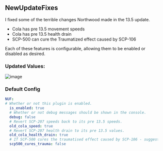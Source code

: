 ## NewUpdateFixes
I fixed some of the terrible changes Northwood made in the 13.5 update.

- Cola has pre 13.5 movement speeds
- Cola has pre 13.5 health drain
- SCP-500 can cure the Traumatized effect caused by SCP-106

Each of these features is configurable, allowing them to be enabled or disabled as desired.

### Updated Values:
![image](https://github.com/Half-0001/NewUpdateFixes/assets/108597230/f5eda295-91b1-460c-a419-d48f8e6286ce)
### Default Config
```yaml
NUF:
# Whether or not this plugin is enabled.
  is_enabled: true
  # Whether or not debug messages should be shown in the console.
  debug: false
  # Revert SCP-207 speeds back to its pre 13.5 speeds.
  old_cola_speed: true
  # Revert SCP-207 health drain to its pre 13.5 values.
  old_cola_health_drain: true
  # If SCP-500 cures the traumatised effect caused by SCP-106 - suggested by follow The Owl.
  scp500_cures_trauma: false
```